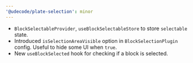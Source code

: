```yaml
---
'@udecode/plate-selection': minor
---
```


- `BlockSelectableProvider`, `useBlockSelectableStore` to store `selectable` state.
- Introduced `isSelectionAreaVisible` option in `BlockSelectionPlugin` config. Useful to hide some UI when `true`.
- New `useBlockSelected` hook for checking if a block is selected.

